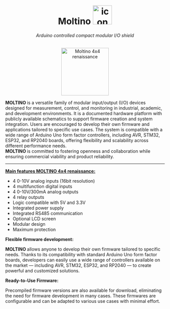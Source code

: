 <h1 align="center">Moltino <img src="https://github.com/athomas1967/Moltino/blob/main/images/icon.png" alt="icon" width="60"/></h1>
<div align="center"><I> Arduino controlled compact modular I/O shield </div></I><br>
<p align="center"><img src="https://github.com/athomas1967/Moltino/blob/main/images/IMG_.png" alt="Moltino 4x4 renaissance" width="150"/></p>
  
<p><b> MOLTINO </b> is a versatile family of modular input/output (I/O) devices designed for measurement, control, and monitoring in industrial, academic, and development environments.
It is a documented hardware platform with publicly available schematics to support firmware creation and system integration.
Users are encouraged to develop their own firmware and applications tailored to specific use cases.
The system is compatible with a wide range of Arduino Uno form factor controllers, including AVR, STM32, ESP32, and RP2040 boards, offering flexibility and scalability across different performance needs.<br>
<b> MOLTINO </b> is committed to fostering openness and collaboration while ensuring commercial viability and product reliability.</p><hr>
<p><lh><u><b>Main features <b>MOLTINO</b> 4x4 renaissance:</b></u></lh>
<ul><li>4 0-10V analog inputs (16bit resolution)</li>
<li>4 multifunction digital inputs</li>
<li>4 0-10V/300mA analog outputs</li>
<li>4 relay outputs</li>
<li>Logic compatible with 5V and 3.3V</li>
<li>Integrated power supply</li>
<li>Integrated RS485 communication</li>
<li>Optional LCD screen</li>
<li>Modular design</li>
<li>Maximum protection</li></ul></p>
<p><b>Flexible firmware development:</b></p>
<p><b> MOLTINO </b> allows anyone to develop their own firmware tailored to specific needs.
Thanks to its compatibility with standard Arduino Uno form factor boards, developers can easily use a wide range of controllers available on the market — including AVR, STM32, ESP32, and RP2040 — to create powerful and customized solutions.</p>
<p><b> Ready-to-Use Firmware:</b></p>
<p>Precompiled firmware versions are also available for download, eliminating the need for firmware development in many cases. These firmwares are configurable and can be adapted to various use cases with minimal effort.</p>
